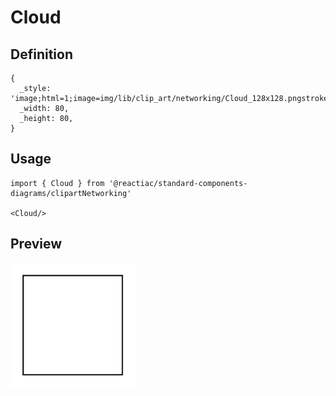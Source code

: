 # Cloud

## Definition

```
{
  _style: 'image;html=1;image=img/lib/clip_art/networking/Cloud_128x128.pngstrokeColor=none;',
  _width: 80,
  _height: 80,
}
```

## Usage

```
import { Cloud } from '@reactiac/standard-components-diagrams/clipartNetworking'

<Cloud/>
```

## Preview

<img src="./cloud.png" width="200"/>
